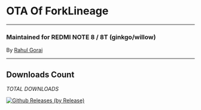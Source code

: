 # OTA Of ForkLineage

---------------------------------------------------------------------------------

### Maintained for REDMI NOTE 8 / 8T (ginkgo/willow)

By [Rahul Gorai](https://github.com/RahulGorai0206)

---------------------------------------------------------------------------------

## Downloads Count

*TOTAL DOWNLOADS*

[![Github Releases (by Release)](https://img.shields.io/github/downloads/RahulGorai0206/OTA/total?style=social)](https://github.com/RahulGorai0206/OTA/releases)

